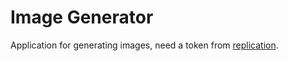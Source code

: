 # Image Generator

Application for generating images, need a token from [replication](https://replicate.com/account).

